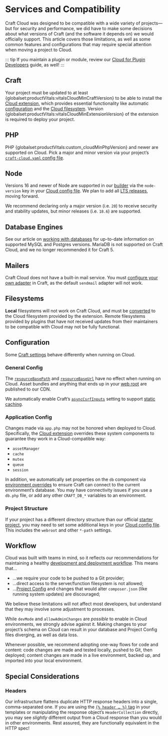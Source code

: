# Services and Compatibility

Craft Cloud was designed to be compatible with a wide variety of projects—but for security and performance, we did have to make some decisions about what versions of Craft (and the software it depends on) we would officially support. This article covers those limitations, as well as some common features and configurations that may require special attention when moving a project to Cloud.

::: tip
If you maintain a plugin or module, review our [Cloud for Plugin Developers](development.md) guide, as well!
:::

## Craft

Your project must be updated to at least {globalset:productVitals:vitalsCloudMinCraftVersion} to be able to install the [Cloud extension](extension.md), which provides essential functionality like automatic [configuration](config.md) and the [Cloud filesystem](assets.md). Version {globalset:productVitals:vitalsCloudMinExtensionVersion} of the extension is required to deploy your project.

## PHP

PHP {globalset:productVitals:custom_cloudMinPhpVersion} and newer are supported on Cloud. Pick a major and minor version via your project’s [`craft-cloud.yaml` config file](config.md).

## Node

Versions 16 and newer of Node are supported in our [builder](builds.md) via the `node-version` key in your [Cloud config file](config.md). We plan to add all [LTS releases](https://nodejs.org/en/about/previous-releases), moving forward.

We recommend declaring only a major version (i.e. `20`) to receive security and stability updates, but minor releases (i.e. `18.6`) are supported.

## Database Engines

See our article on [working with databases](databases.md) for up-to-date information on supported MySQL and Postgres versions. MariaDB is not supported on Craft Cloud, and we no longer recommended it for Craft 5.

## Mailers

Craft Cloud does not have a built-in mail service. You must [configure your own adapter](/5.x/system/mail.html) in Craft, as the default `sendmail` adapter will not work.

## Filesystems

**Local** filesystems will not work on Craft Cloud, and must be [converted](assets.md#converting-a-filesystem) to the Cloud filesystem provided by the extension. Remote filesystems provided by plugins that have not received updates from their maintainers to be compatible with Cloud may not be fully functional.

## Configuration

Some [Craft settings](/5.x/configure.html) behave differently when running on Cloud.

### General Config

The [`resourceBasePath`](/5.x/reference/config/general.html#resourcesbasepath) and [`resourceBaseUrl`](/5.x/reference/config/general.html#resourcebaseurl) have no effect when running on Cloud. Asset bundles and anything that ends up in your [web root](#project-structure) are published to our CDN.

We automatically enable Craft’s [`asyncCsrfInputs`](/5.x/reference/config/general.html#asynccsrfinputs) setting to support [static caching](caching.md).

### Application Config

Changes made via `app.php` may not be honored when deployed to Cloud. Specifically, the [Cloud extension](extension.md) overrides these system components to guarantee they work in a Cloud-compatible way:

- `assetManager`
- `cache`
- `mutex`
- `queue`
- `session`

In addition, we automatically set properties on the `db` component via [environment overrides](/5.x/configure.html#environment-overrides) to ensure Craft can connect to the current environment’s database. You may have connectivity issues if you use a `db.php` file, or add any other `CRAFT_DB_*` variables to an environment.

### Project Structure

If your project has a different directory structure than our official [starter project](kb:using-the-starter-project), you may need to set some additional keys in your [Cloud config file](config.md). This includes the `webroot` and other `*-path` settings.

## Workflow

Cloud was built with teams in mind, so it reflects our recommendations for maintaining a healthy [development and deployment workflow](/5.x/deploy.html). This means that…

- …we require your code to be pushed to a Git provider;
- …direct access to the server/function filesystem is not allowed;
- …[Project Config](/5.x/system/project-config.html) and changes that would alter `composer.json` (like running system updates) are discouraged;

We believe these limitations will not affect most developers, but understand that they may involve some adjustment to processes.

While `devMode` and `allowAdminChanges` are _possible_ to enable in Cloud environments, we strongly advise against it. Making changes to your project’s schema on Cloud can result in your database and Project Config files diverging, as well as data loss.

Whenever possible, we recommend adopting one-way flows for code and content: code changes are made and tested locally, pushed to Git, then deployed; content changes are made in a live environment, backed up, and imported into your local environment.

## Special Considerations

### Headers

Our infrastructure flattens duplicate HTTP response headers into a single, comma-separated one. If you are using the [`{% header … %}` tag](/5.x/reference/twig/tags.html#header) in your templates or manipulating the response object’s `HeaderCollection` directly, you may see *slightly* different output from a Cloud response than you would in other environments. Rest assured, they are functionally equivalent in the HTTP spec!
